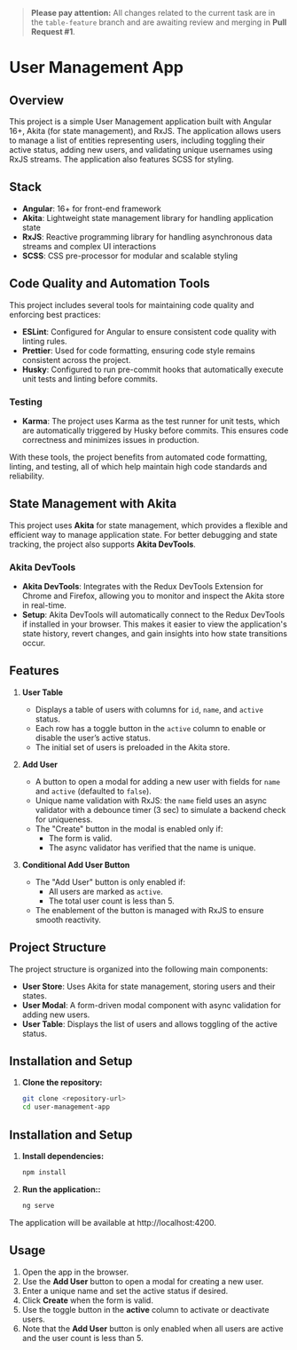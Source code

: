 
> **Please pay attention:** All changes related to the current task are in the `table-feature` branch and are awaiting review and merging in **Pull Request #1**.

# User Management App

## Overview

This project is a simple User Management application built with Angular 16+, Akita (for state management), and RxJS. The application allows users to manage a list of entities representing users, including toggling their active status, adding new users, and validating unique usernames using RxJS streams. The application also features SCSS for styling.

## Stack

- **Angular**: 16+ for front-end framework
- **Akita**: Lightweight state management library for handling application state
- **RxJS**: Reactive programming library for handling asynchronous data streams and complex UI interactions
- **SCSS**: CSS pre-processor for modular and scalable styling

## Code Quality and Automation Tools

This project includes several tools for maintaining code quality and enforcing best practices:

- **ESLint**: Configured for Angular to ensure consistent code quality with linting rules.
- **Prettier**: Used for code formatting, ensuring code style remains consistent across the project.
- **Husky**: Configured to run pre-commit hooks that automatically execute unit tests and linting before commits.

### Testing

- **Karma**: The project uses Karma as the test runner for unit tests, which are automatically triggered by Husky before commits. This ensures code correctness and minimizes issues in production.

With these tools, the project benefits from automated code formatting, linting, and testing, all of which help maintain high code standards and reliability.

## State Management with Akita

This project uses **Akita** for state management, which provides a flexible and efficient way to manage application state. For better debugging and state tracking, the project also supports **Akita DevTools**.

### Akita DevTools

- **Akita DevTools**: Integrates with the Redux DevTools Extension for Chrome and Firefox, allowing you to monitor and inspect the Akita store in real-time.
- **Setup**: Akita DevTools will automatically connect to the Redux DevTools if installed in your browser. This makes it easier to view the application's state history, revert changes, and gain insights into how state transitions occur.

## Features

1. **User Table**

   - Displays a table of users with columns for `id`, `name`, and `active` status.
   - Each row has a toggle button in the `active` column to enable or disable the user’s active status.
   - The initial set of users is preloaded in the Akita store.

2. **Add User**

   - A button to open a modal for adding a new user with fields for `name` and `active` (defaulted to `false`).
   - Unique name validation with RxJS: the `name` field uses an async validator with a debounce timer (3 sec) to simulate a backend check for uniqueness.
   - The "Create" button in the modal is enabled only if:
     - The form is valid.
     - The async validator has verified that the name is unique.

3. **Conditional Add User Button**
   - The "Add User" button is only enabled if:
     - All users are marked as `active`.
     - The total user count is less than 5.
   - The enablement of the button is managed with RxJS to ensure smooth reactivity.

## Project Structure

The project structure is organized into the following main components:

- **User Store**: Uses Akita for state management, storing users and their states.
- **User Modal**: A form-driven modal component with async validation for adding new users.
- **User Table**: Displays the list of users and allows toggling of the active status.

## Installation and Setup

1. **Clone the repository:**

   ```bash
   git clone <repository-url>
   cd user-management-app
   ```

## Installation and Setup

1. **Install dependencies:**

   ```bash
   npm install
   ```

2. **Run the application::**

    ```bash
    ng serve
    ```

The application will be available at http://localhost:4200.

## Usage

1. Open the app in the browser.
2. Use the **Add User** button to open a modal for creating a new user.
3. Enter a unique name and set the active status if desired.
4. Click **Create** when the form is valid.
5. Use the toggle button in the **active** column to activate or deactivate users.
6. Note that the **Add User** button is only enabled when all users are active and the user count is less than 5.
